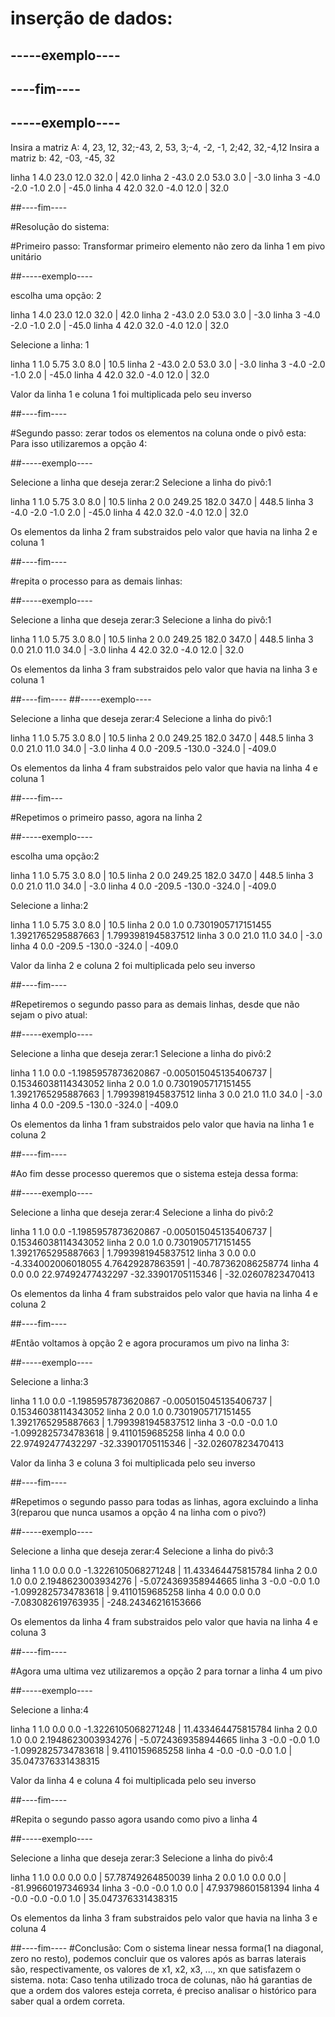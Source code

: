 # inserção de dados:
## -----exemplo----
## ----fim----
## -----exemplo----

Insira a matriz A:
4, 23, 12, 32;-43, 2, 53, 3;-4, -2, -1, 2;42, 32,-4,12
Insira a matriz b:
42, -03, -45, 32

linha  1                 4.0                 23.0                 12.0                 32.0 |                42.0
linha  2               -43.0                  2.0                 53.0                  3.0 |                -3.0
linha  3                -4.0                 -2.0                 -1.0                  2.0 |               -45.0
linha  4                42.0                 32.0                 -4.0                 12.0 |                32.0

##----fim----

#Resolução do sistema:

#Primeiro passo: Transformar primeiro elemento não zero da linha 1 em pivo unitário

##-----exemplo----

escolha uma opção: 2

linha  1                 4.0                 23.0                 12.0                 32.0 |                42.0
linha  2               -43.0                  2.0                 53.0                  3.0 |                -3.0
linha  3                -4.0                 -2.0                 -1.0                  2.0 |               -45.0
linha  4                42.0                 32.0                 -4.0                 12.0 |                32.0

Selecione a linha: 1 

linha  1                 1.0                 5.75                  3.0                  8.0 |                10.5
linha  2               -43.0                  2.0                 53.0                  3.0 |                -3.0
linha  3                -4.0                 -2.0                 -1.0                  2.0 |               -45.0
linha  4                42.0                 32.0                 -4.0                 12.0 |                32.0

Valor da linha 1 e coluna 1 foi multiplicada pelo seu inverso

##----fim----

#Segundo passo: zerar todos os elementos na coluna onde o pivô esta: Para isso utilizaremos a opção 4:

##-----exemplo----

Selecione a linha que deseja zerar:2
Selecione a linha do pivô:1

linha  1                 1.0                 5.75                  3.0                  8.0 |                10.5
linha  2                 0.0               249.25                182.0                347.0 |               448.5
linha  3                -4.0                 -2.0                 -1.0                  2.0 |               -45.0
linha  4                42.0                 32.0                 -4.0                 12.0 |                32.0

Os elementos da linha 2 fram substraidos pelo valor que havia na linha 2 e coluna 1

##----fim----

#repita o processo para as demais linhas:

##-----exemplo----

Selecione a linha que deseja zerar:3
Selecione a linha do pivô:1

linha  1                 1.0                 5.75                  3.0                  8.0 |                10.5
linha  2                 0.0               249.25                182.0                347.0 |               448.5
linha  3                 0.0                 21.0                 11.0                 34.0 |                -3.0
linha  4                42.0                 32.0                 -4.0                 12.0 |                32.0

Os elementos da linha 3 fram substraidos pelo valor que havia na linha 3 e coluna 1

##----fim----
##-----exemplo----

Selecione a linha que deseja zerar:4
Selecione a linha do pivô:1

linha  1                 1.0                 5.75                  3.0                  8.0 |                10.5
linha  2                 0.0               249.25                182.0                347.0 |               448.5
linha  3                 0.0                 21.0                 11.0                 34.0 |                -3.0
linha  4                 0.0               -209.5               -130.0               -324.0 |              -409.0

Os elementos da linha 4 fram substraidos pelo valor que havia na linha 4 e coluna 1

##----fim---

#Repetimos o primeiro passo, agora na linha 2 

##-----exemplo----

escolha uma opção:2

linha  1                 1.0                 5.75                  3.0                  8.0 |                10.5
linha  2                 0.0               249.25                182.0                347.0 |               448.5
linha  3                 0.0                 21.0                 11.0                 34.0 |                -3.0
linha  4                 0.0               -209.5               -130.0               -324.0 |              -409.0

Selecione a linha:2

linha  1                 1.0                 5.75                  3.0                  8.0 |                10.5
linha  2                 0.0                  1.0   0.7301905717151455   1.3921765295887663 |  1.7993981945837512
linha  3                 0.0                 21.0                 11.0                 34.0 |                -3.0
linha  4                 0.0               -209.5               -130.0               -324.0 |              -409.0

Valor da linha 2 e coluna 2 foi multiplicada pelo seu inverso

##----fim----

#Repetiremos o segundo passo para as demais linhas, desde que não sejam o pivo atual:

##-----exemplo----

Selecione a linha que deseja zerar:1
Selecione a linha do pivô:2

linha  1                 1.0                  0.0  -1.1985957873620867 -0.005015045135406737 | 0.15346038114343052
linha  2                 0.0                  1.0   0.7301905717151455   1.3921765295887663 |  1.7993981945837512
linha  3                 0.0                 21.0                 11.0                 34.0 |                -3.0
linha  4                 0.0               -209.5               -130.0               -324.0 |              -409.0

Os elementos da linha 1 fram substraidos pelo valor que havia na linha 1 e coluna 2

##----fim----

#Ao fim desse processo queremos que o sistema esteja dessa forma: 

##-----exemplo----

Selecione a linha que deseja zerar:4
Selecione a linha do pivô:2

linha  1                 1.0                  0.0  -1.1985957873620867 -0.005015045135406737 | 0.15346038114343052
linha  2                 0.0                  1.0   0.7301905717151455   1.3921765295887663 |  1.7993981945837512
linha  3                 0.0                  0.0   -4.334002006018055     4.76429287863591 | -40.787362086258774
linha  4                 0.0                  0.0    22.97492477432297   -32.33901705115346 |  -32.02607823470413

Os elementos da linha 4 fram substraidos pelo valor que havia na linha 4 e coluna 2

##----fim----

#Então voltamos à opção 2 e agora procuramos um pivo na linha 3:

##-----exemplo----

Selecione a linha:3

linha  1                 1.0                  0.0  -1.1985957873620867 -0.005015045135406737 | 0.15346038114343052
linha  2                 0.0                  1.0   0.7301905717151455   1.3921765295887663 |  1.7993981945837512
linha  3                -0.0                 -0.0                  1.0  -1.0992825734783618 |     9.4110159685258
linha  4                 0.0                  0.0    22.97492477432297   -32.33901705115346 |  -32.02607823470413

Valor da linha 3 e coluna 3 foi multiplicada pelo seu inverso

##----fim----

#Repetimos o segundo passo para todas as linhas, agora excluindo a linha 3(reparou que nunca usamos a opção 4 na linha com o pivo?)

##-----exemplo----

Selecione a linha que deseja zerar:4
Selecione a linha do pivô:3

linha  1                 1.0                  0.0                  0.0  -1.3226105068271248 |  11.433464475815784
linha  2                 0.0                  1.0                  0.0   2.1948623003934276 | -5.0724369358944665
linha  3                -0.0                 -0.0                  1.0  -1.0992825734783618 |     9.4110159685258
linha  4                 0.0                  0.0                  0.0   -7.083082619763935 | -248.24346216153666

Os elementos da linha 4 fram substraidos pelo valor que havia na linha 4 e coluna 3

##----fim----

#Agora uma ultima vez utilizaremos a opção 2 para tornar a linha 4 um pivo

##-----exemplo----

Selecione a linha:4

linha  1                 1.0                  0.0                  0.0  -1.3226105068271248 |  11.433464475815784
linha  2                 0.0                  1.0                  0.0   2.1948623003934276 | -5.0724369358944665
linha  3                -0.0                 -0.0                  1.0  -1.0992825734783618 |     9.4110159685258
linha  4                -0.0                 -0.0                 -0.0                  1.0 |  35.047376331438315

Valor da linha 4 e coluna 4 foi multiplicada pelo seu inverso

##----fim----

#Repita o segundo passo agora usando como pivo a linha 4

##-----exemplo----

Selecione a linha que deseja zerar:3
Selecione a linha do pivô:4

linha  1                 1.0                  0.0                  0.0                  0.0 |   57.78749264850039
linha  2                 0.0                  1.0                  0.0                  0.0 |  -81.99660197346934
linha  3                -0.0                 -0.0                  1.0                  0.0 |   47.93798601581394
linha  4                -0.0                 -0.0                 -0.0                  1.0 |  35.047376331438315

Os elementos da linha 3 fram substraidos pelo valor que havia na linha 3 e coluna 4

##----fim----
#Conclusão:
Com o sistema linear nessa forma(1 na diagonal, zero no resto), podemos concluir que os valores após as barras laterais são, respectivamente, os valores de x1, x2, x3, ..., xn que satisfazem o sistema.
nota: Caso tenha utilizado troca de colunas, não há garantias de que a ordem dos valores esteja correta, é preciso analisar o histórico para saber qual a ordem correta.
